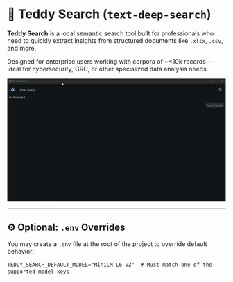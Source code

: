 # 🐾 Teddy Search (`text-deep-search`)

**Teddy Search** is a local semantic search tool built for professionals who need to quickly extract insights from structured documents like `.xlsx`, `.csv`, and more.

Designed for enterprise users working with corpora of ~<10k records — ideal for cybersecurity, GRC, or other specialized data analysis needs.

![Teddy Search Demo](teddysearch_v0.1.0-alpha.gif)

---

## ⚙️ Optional: `.env` Overrides

You may create a `.env` file at the root of the project to override default behavior:

```shell
TEDDY_SEARCH_DEFAULT_MODEL="MiniLM-L6-v2"  # Must match one of the supported model keys
```
